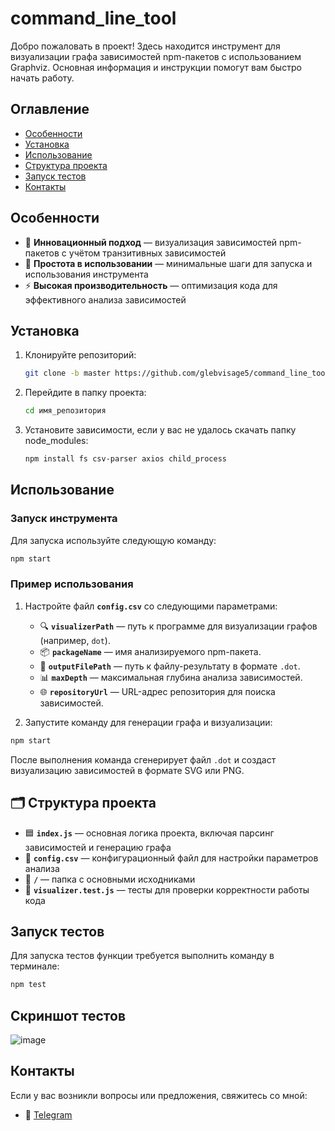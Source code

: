 # command_line_tool

Добро пожаловать в проект! Здесь находится инструмент для визуализации графа зависимостей npm-пакетов с использованием Graphviz. Основная информация и инструкции помогут вам быстро начать работу.

## Оглавление

- [Особенности](#особенности)
- [Установка](#установка)
- [Использование](#использование)
- [Структура проекта](#структура-проекта)
- [Запуск тестов](#запуск-тестов)
- [Контакты](#контакты)

## Особенности

- 🚀 **Инновационный подход** — визуализация зависимостей npm-пакетов с учётом транзитивных зависимостей
- 🔧 **Простота в использовании** — минимальные шаги для запуска и использования инструмента
- ⚡ **Высокая производительность** — оптимизация кода для эффективного анализа зависимостей

## Установка

1. Клонируйте репозиторий:
   ```bash
   git clone -b master https://github.com/glebvisage5/command_line_tool.git
2. Перейдите в папку проекта:
   ```bash
   cd имя_репозитория
3. Установите зависимости, если у вас не удалось скачать папку node_modules:
   ```bash
   npm install fs csv-parser axios child_process

## Использование

### Запуск инструмента

Для запуска используйте следующую команду:
```bash
npm start
```

### Пример использования

1. Настройте файл **`config.csv`** со следующими параметрами:
   - 🔍 **`visualizerPath`** — путь к программе для визуализации графов (например, `dot`).
   - 📦 **`packageName`** — имя анализируемого npm-пакета.
   - 💾 **`outputFilePath`** — путь к файлу-результату в формате `.dot`.
   - 📊 **`maxDepth`** — максимальная глубина анализа зависимостей.
   - 🌐 **`repositoryUrl`** — URL-адрес репозитория для поиска зависимостей.

2. Запустите команду для генерации графа и визуализации:
```bash
npm start
```
После выполнения команда сгенерирует файл `.dot` и создаст визуализацию зависимостей в формате SVG или PNG.

## 🗂️ Структура проекта

- 🟦 **`index.js`** — основная логика проекта, включая парсинг зависимостей и генерацию графа
- 📝 **`config.csv`** — конфигурационный файл для настройки параметров анализа
- 📂 **`/`** — папка с основными исходниками
- 🧪 **`visualizer.test.js`** — тесты для проверки корректности работы кода

## Запуск тестов

Для запуска тестов  функции требуется выполнить команду в терминале:
```bash
npm test
```

## Скриншот тестов
![image](https://github.com/user-attachments/assets/0461a8ee-3ec7-471d-b3ce-b47704f2088c)

## Контакты
Если у вас возникли вопросы или предложения, свяжитесь со мной:
   - 📧 [Telegram](https://t.me/Visage2)

